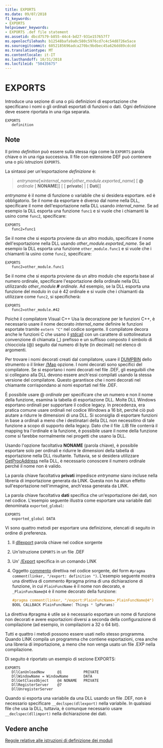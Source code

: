 ```yaml
---
title: EXPORTS
ms.date: 09/07/2018
f1_keywords:
- EXPORTS
helpviewer_keywords:
- EXPORTS .def file statement
ms.assetid: dbcd7579-b855-44c4-bd27-931e157657f7
ms.openlocfilehash: b12548bafa9a0c580c5976cd7c4c54d8726e5ace
ms.sourcegitcommit: 6052185696adca270bc9bdbec45a626dd89cdcdd
ms.translationtype: MT
ms.contentlocale: it-IT
ms.lasthandoff: 10/31/2018
ms.locfileid: "50435675"
---
```

# <a name="exports"></a>EXPORTS

Introduce una sezione di una o più definizioni di esportazione che specificano i nomi o gli ordinali esportati di funzioni o dati. Ogni definizione deve essere riportata in una riga separata.

```DEF
EXPORTS
   definition
```

## <a name="remarks"></a>Note

Il primo *definition* può essere sulla stessa riga come la `EXPORTS` parola chiave o in una riga successiva. Il file con estensione DEF può contenere una o più istruzioni `EXPORTS`.

La sintassi per un'esportazione *definizione* è:

> *entryname*\[__=__*internal_name*|*other_module.exported_name*] \[ **\@** _ordinale_ \[ **NONAME**]] \[ \[ **privato**] | \[ **Dati**]]

*entryname* è il nome di funzione o variabile che si desidera esportare. ed è obbligatorio. Se il nome da esportare è diverso dal nome nella DLL, specificare il nome dell'esportazione nella DLL usando *internal_name*. Se ad esempio la DLL esporta una funzione `func1` e si vuole che i chiamanti la usino come `func2`, specificare:

```DEF
EXPORTS
   func2=func1
```

Se il nome che si esporta proviene da un altro modulo, specificare il nome dell'esportazione nella DLL usando *other_module.exported_name*. Se ad esempio la DLL esporta una funzione `other_module.func1` e si vuole che i chiamanti la usino come `func2`, specificare:

```DEF
EXPORTS
   func2=other_module.func1
```

Se il nome che si esporta proviene da un altro modulo che esporta base al numero ordinale, specificare l'esportazione della ordinale nella DLL utilizzando *other_module*.__#__ *ordinale*. Ad esempio, se la DLL esporta una funzione del modulo in cui è 42 ordinale e si vuole che i chiamanti da utilizzare come `func2`, si specificherà:

```DEF
EXPORTS
   func2=other_module.#42
```

Poiché il compilatore Visual C++ Usa la decorazione per le funzioni C++, è necessario usare il nome decorato *internal_name* definire le funzioni esportate tramite `extern "C"` nel codice sorgente. Il compilatore decora anche le funzioni C che usano il [stdcall](../../cpp/stdcall.md) con un carattere di sottolineatura convenzione di chiamata (\_) prefisso e un suffisso composto il simbolo di chiocciola (\@) seguito dal numero di byte (in decimali) nel elenco di argomenti.

Per trovare i nomi decorati creati dal compilatore, usare il [DUMPBIN](../../build/reference/dumpbin-reference.md) dello strumento o il linker [/Map](../../build/reference/map-generate-mapfile.md) opzione. I nomi decorati sono specifici del compilatore. Se si esportano i nomi decorati nel file .DEF, gli eseguibili che si collegano alla DLL devono essere anch'essi compilati usando la stessa versione del compilatore. Questo garantisce che i nomi decorati nel chiamante corrispondano ai nomi esportati nel file .DEF.

È possibile usare \@ *ordinale* per specificare che un numero e non il nome della funzione, esamina la tabella di esportazione DLL. Molte DLL Windows esportano ordinali per supportare il codice legacy. In precedenza, era pratica comune usare ordinali nel codice Windows a 16 bit, perché ciò può aiutare a ridurre le dimensioni di una DLL. Si sconsiglia di esportare funzioni in base a ordinali a meno che i destinatari della DLL non necessitino di tale funzione a scopo di supporto della legacy. Dato che il file .LIB file conterrà il mapping tra l'ordinale e la funzione, è possibile usare il nome della funzione come si farebbe normalmente nei progetti che usano la DLL.

Usando l'opzione facoltativa **NONAME** (parola chiave), è possibile esportare solo per ordinali e ridurre le dimensioni della tabella di esportazione nella DLL risultante. Tuttavia, se si desidera utilizzare [GetProcAddress](/windows/desktop/api/libloaderapi/nf-libloaderapi-getprocaddress) nella DLL, è necessario conoscere il numero ordinale perché il nome non è valido.

La parola chiave facoltativa **privati** impedisce *entryname* siano incluse nella libreria di importazione generata da LINK. Questa non ha alcun effetto sull'esportazione nell'immagine, anch'essa generata da LINK.

La parola chiave facoltativa **dati** specifica che un'esportazione dei dati, non nel codice. L'esempio seguente illustra come esportare una variabile dati denominata `exported_global`:

```DEF
EXPORTS
   exported_global DATA
```

Vi sono quattro metodi per esportare una definizione, elencati di seguito in ordine di preferenza.

1. Il [dllexport](../../cpp/dllexport-dllimport.md) parola chiave nel codice sorgente

1. Un'istruzione `EXPORTS` in un file .DEF

1. Un' [/Export](../../build/reference/export-exports-a-function.md) specifica in un comando LINK

1. Oggetto [commento](../../preprocessor/comment-c-cpp.md) direttiva nel codice sorgente, del form `#pragma comment(linker, "/export: definition ")`. L'esempio seguente mostra una direttiva di commento #pragma prima di una dichiarazione di funzione, in cui `PlainFuncName` è il nome non decorato, e `_PlainFuncName@4` è il nome decorato della funzione:

    ```cpp
    #pragma comment(linker, "/export:PlainFuncName=_PlainFuncName@4")
    BOOL CALLBACK PlainFuncName( Things * lpParams)
    ```

La direttiva #pragma è utile se è necessario esportare un nome di funzione non decorati e avere esportazioni diversi a seconda della configurazione di compilazione (ad esempio, in compilazioni a 32 o 64 bit).

Tutti e quattro i metodi possono essere usati nello stesso programma. Quando LINK compila un programma che contiene esportazioni, crea anche una libreria di importazione, a meno che non venga usato un file .EXP nella compilazione.

Di seguito è riportato un esempio di sezione EXPORTS:

```DEF
EXPORTS
   DllCanUnloadNow      @1          PRIVATE
   DllWindowName = WindowName       DATA
   DllGetClassObject    @4 NONAME   PRIVATE
   DllRegisterServer    @7
   DllUnregisterServer
```

Quando si esporta una variabile da una DLL usando un file .DEF, non è necessario specificare `__declspec(dllexport)` nella variabile. In qualsiasi file che usa la DLL, tuttavia, è comunque necessario usare `__declspec(dllimport)` nella dichiarazione dei dati.

## <a name="see-also"></a>Vedere anche

[Regole relative alle istruzioni di definizione dei moduli](../../build/reference/rules-for-module-definition-statements.md)
